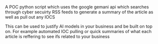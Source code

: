 A POC python script which uses the google gemani api which searches through cyber secuirty RSS feeds to generate a summary of the article as well as pull out any IOCS


This can be used to justify AI models in your business and be built on top on. For example automated IOC pulling or quick summaries of what each article is reffering to see ifs related to your business
